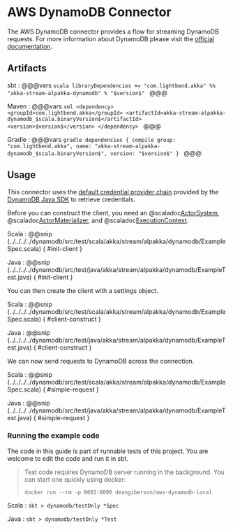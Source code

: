 # AWS DynamoDB Connector

The AWS DynamoDB connector provides a flow for streaming DynamoDB requests. For more information about DynamoDB please visit the [official documentation](https://aws.amazon.com/dynamodb/).

## Artifacts

sbt
:   @@@vars
    ```scala
    libraryDependencies += "com.lightbend.akka" %% "akka-stream-alpakka-dynamodb" % "$version$"
    ```
    @@@

Maven
:   @@@vars
    ```xml
    <dependency>
      <groupId>com.lightbend.akka</groupId>
      <artifactId>akka-stream-alpakka-dynamodb_$scala.binaryVersion$</artifactId>
      <version>$version$</version>
    </dependency>
    ```
    @@@

Gradle
:   @@@vars
    ```gradle
    dependencies {
      compile group: "com.lightbend.akka", name: "akka-stream-alpakka-dynamodb_$scala.binaryVersion$", version: "$version$"
    }
    ```
    @@@

## Usage

This connector uses the [default credential provider chain](http://docs.aws.amazon.com/sdk-for-java/v1/developer-guide/credentials.html) provided by the [DynamoDB Java SDK](http://docs.aws.amazon.com/sdk-for-java/v1/developer-guide/basics.html) to retrieve credentials.

Before you can construct the client, you need an @scaladoc[ActorSystem](akka.actor.ActorSystem), @scaladoc[ActorMaterializer](akka.stream.ActorMaterializer), and @scaladoc[ExecutionContext](scala.concurrent.ExecutionContext).

Scala
: @@snip (../../../../dynamodb/src/test/scala/akka/stream/alpakka/dynamodb/ExampleSpec.scala) { #init-client }

Java
: @@snip (../../../../dynamodb/src/test/java/akka/stream/alpakka/dynamodb/ExampleTest.java) { #init-client }

You can then create the client with a settings object.

Scala
: @@snip (../../../../dynamodb/src/test/scala/akka/stream/alpakka/dynamodb/ExampleSpec.scala) { #client-construct }

Java
: @@snip (../../../../dynamodb/src/test/java/akka/stream/alpakka/dynamodb/ExampleTest.java) { #client-construct }

We can now send requests to DynamoDB across the connection.

Scala
: @@snip (../../../../dynamodb/src/test/scala/akka/stream/alpakka/dynamodb/ExampleSpec.scala) { #simple-request }

Java
: @@snip (../../../../dynamodb/src/test/java/akka/stream/alpakka/dynamodb/ExampleTest.java) { #simple-request }

### Running the example code

The code in this guide is part of runnable tests of this project. You are welcome to edit the code and run it in sbt.

> Test code requires DynamoDB server running in the background. You can start one quickly using docker:
>
> `docker run --rm -p 8001:8000 deangiberson/aws-dynamodb-local`

Scala
:   ```
    sbt
    > dynamodb/testOnly *Spec
    ```

Java
:   ```
    sbt
    > dynamodb/testOnly *Test
    ```

